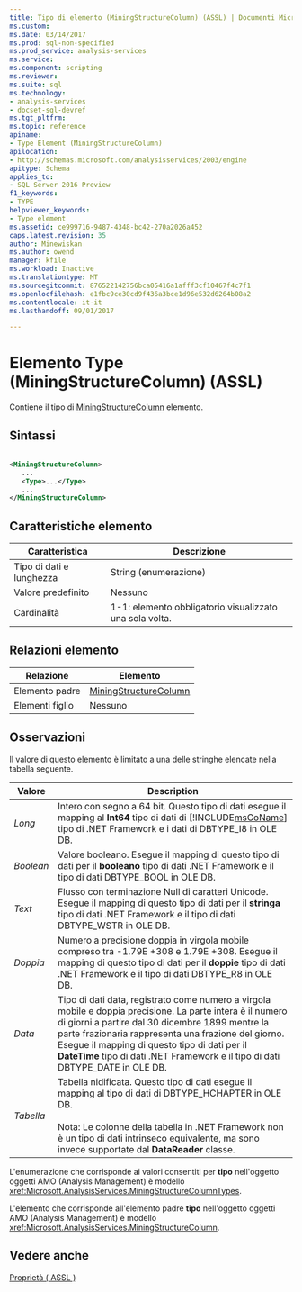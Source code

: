 ```yaml
---
title: Tipo di elemento (MiningStructureColumn) (ASSL) | Documenti Microsoft
ms.custom: 
ms.date: 03/14/2017
ms.prod: sql-non-specified
ms.prod_service: analysis-services
ms.service: 
ms.component: scripting
ms.reviewer: 
ms.suite: sql
ms.technology:
- analysis-services
- docset-sql-devref
ms.tgt_pltfrm: 
ms.topic: reference
apiname:
- Type Element (MiningStructureColumn)
apilocation:
- http://schemas.microsoft.com/analysisservices/2003/engine
apitype: Schema
applies_to:
- SQL Server 2016 Preview
f1_keywords:
- TYPE
helpviewer_keywords:
- Type element
ms.assetid: ce999716-9487-4348-bc42-270a2026a452
caps.latest.revision: 35
author: Minewiskan
ms.author: owend
manager: kfile
ms.workload: Inactive
ms.translationtype: MT
ms.sourcegitcommit: 876522142756bca05416a1afff3cf10467f4c7f1
ms.openlocfilehash: e1fbc9ce30cd9f436a3bce1d96e532d6264b08a2
ms.contentlocale: it-it
ms.lasthandoff: 09/01/2017

---
```

# <a name="type-element-miningstructurecolumn-assl"></a>Elemento Type (MiningStructureColumn) (ASSL)
  Contiene il tipo di [MiningStructureColumn](../../../analysis-services/scripting/data-type/miningstructurecolumn-data-type-assl.md) elemento.  
  
## <a name="syntax"></a>Sintassi  
  
```xml  
  
<MiningStructureColumn>  
   ...  
   <Type>...</Type>  
   ...  
</MiningStructureColumn>  
```  
  
## <a name="element-characteristics"></a>Caratteristiche elemento  
  
|Caratteristica|Descrizione|  
|--------------------|-----------------|  
|Tipo di dati e lunghezza|String (enumerazione)|  
|Valore predefinito|Nessuno|  
|Cardinalità|1-1: elemento obbligatorio visualizzato una sola volta.|  
  
## <a name="element-relationships"></a>Relazioni elemento  
  
|Relazione|Elemento|  
|------------------|-------------|  
|Elemento padre|[MiningStructureColumn](../../../analysis-services/scripting/data-type/miningstructurecolumn-data-type-assl.md)|  
|Elementi figlio|Nessuno|  
  
## <a name="remarks"></a>Osservazioni  
 Il valore di questo elemento è limitato a una delle stringhe elencate nella tabella seguente.  
  
|Valore|Description|  
|-----------|-----------------|  
|*Long*|Intero con segno a 64 bit. Questo tipo di dati esegue il mapping al **Int64** tipo di dati di [!INCLUDE[msCoName](../../../includes/msconame-md.md)] tipo di .NET Framework e i dati di DBTYPE_I8 in OLE DB.|  
|*Boolean*|Valore booleano. Esegue il mapping di questo tipo di dati per il **booleano** tipo di dati .NET Framework e il tipo di dati DBTYPE_BOOL in OLE DB.|  
|*Text*|Flusso con terminazione Null di caratteri Unicode. Esegue il mapping di questo tipo di dati per il **stringa** tipo di dati .NET Framework e il tipo di dati DBTYPE_WSTR in OLE DB.|  
|*Doppia*|Numero a precisione doppia in virgola mobile compreso tra -1.79E +308 e 1.79E +308. Esegue il mapping di questo tipo di dati per il **doppie** tipo di dati .NET Framework e il tipo di dati DBTYPE_R8 in OLE DB.|  
|*Data*|Tipo di dati data, registrato come numero a virgola mobile e doppia precisione. La parte intera è il numero di giorni a partire dal 30 dicembre 1899 mentre la parte frazionaria rappresenta una frazione del giorno. Esegue il mapping di questo tipo di dati per il **DateTime** tipo di dati .NET Framework e il tipo di dati DBTYPE_DATE in OLE DB.|  
|*Tabella*|Tabella nidificata. Questo tipo di dati esegue il mapping al tipo di dati di DBTYPE_HCHAPTER in OLE DB.<br /><br /> Nota: Le colonne della tabella in .NET Framework non è un tipo di dati intrinseco equivalente, ma sono invece supportate dal **DataReader** classe.|  
  
 L'enumerazione che corrisponde ai valori consentiti per **tipo** nell'oggetto oggetti AMO (Analysis Management) è modello <xref:Microsoft.AnalysisServices.MiningStructureColumnTypes>.  
  
 L'elemento che corrisponde all'elemento padre **tipo** nell'oggetto oggetti AMO (Analysis Management) è modello <xref:Microsoft.AnalysisServices.MiningStructureColumn>.  
  
## <a name="see-also"></a>Vedere anche  
 [Proprietà &#40; ASSL &#41;](../../../analysis-services/scripting/properties/properties-assl.md)  
  
  

